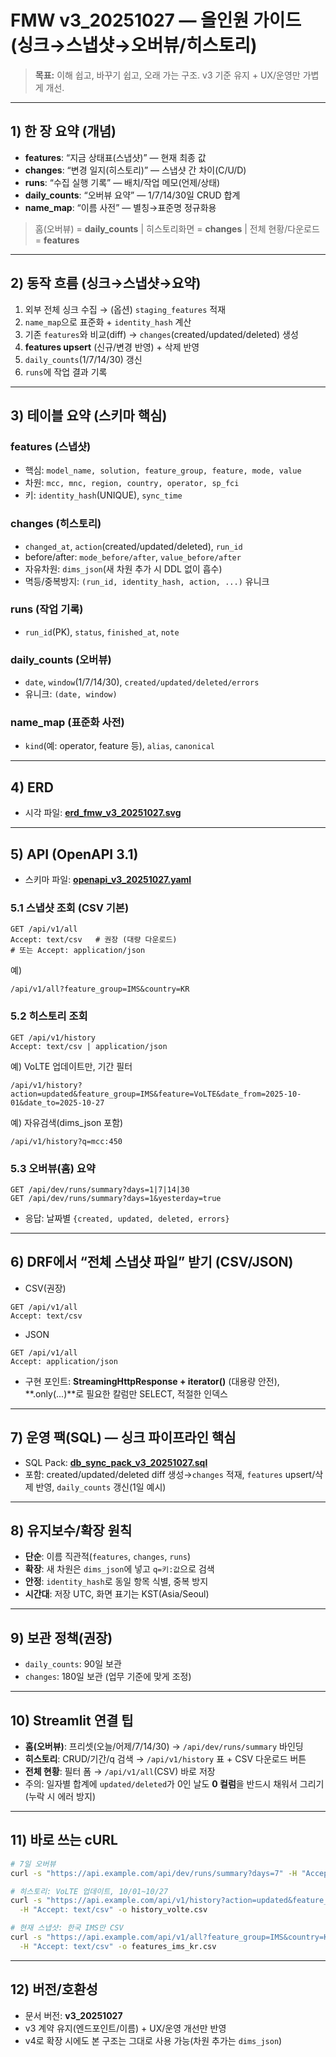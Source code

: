 # FMW v3_20251027 — 올인원 가이드 (싱크→스냅샷→오버뷰/히스토리)

> **목표:** 이해 쉽고, 바꾸기 쉽고, 오래 가는 구조. v3 기준 유지 + UX/운영만 가볍게 개선.

---

## 1) 한 장 요약 (개념)
- **features**: “지금 상태표(스냅샷)” — 현재 최종 값
- **changes**: “변경 일지(히스토리)” — 스냅샷 간 차이(C/U/D)
- **runs**: “수집 실행 기록” — 배치/작업 메모(언제/상태)
- **daily_counts**: “오버뷰 요약” — 1/7/14/30일 CRUD 합계
- **name_map**: “이름 사전” — 별칭→표준명 정규화용

> 홈(오버뷰) = **daily_counts**  |  히스토리화면 = **changes**  |  전체 현황/다운로드 = **features**

---

## 2) 동작 흐름 (싱크→스냅샷→요약)
1. 외부 전체 싱크 수집 → (옵션) `staging_features` 적재
2. `name_map`으로 표준화 + `identity_hash` 계산
3. 기존 `features`와 비교(diff) → `changes`(created/updated/deleted) 생성
4. **features upsert** (신규/변경 반영) + 삭제 반영
5. `daily_counts`(1/7/14/30) 갱신
6. `runs`에 작업 결과 기록

---

## 3) 테이블 요약 (스키마 핵심)
### features (스냅샷)
- 핵심: `model_name, solution, feature_group, feature, mode, value`
- 차원: `mcc, mnc, region, country, operator, sp_fci`
- 키: `identity_hash`(UNIQUE), `sync_time`

### changes (히스토리)
- `changed_at`, `action`(created/updated/deleted), `run_id`
- before/after: `mode_before/after`, `value_before/after`
- 자유차원: `dims_json`(새 차원 추가 시 DDL 없이 흡수)
- 멱등/중복방지: `(run_id, identity_hash, action, ...)` 유니크

### runs (작업 기록)
- `run_id`(PK), `status`, `finished_at`, `note`

### daily_counts (오버뷰)
- `date`, `window`(1/7/14/30), `created/updated/deleted/errors`
- 유니크: `(date, window)`

### name_map (표준화 사전)
- `kind`(예: operator, feature 등), `alias`, `canonical`

---

## 4) ERD
- 시각 파일: **[erd_fmw_v3_20251027.svg](sandbox:/mnt/data/erd_fmw_v3_20251027.svg)**

---

## 5) API (OpenAPI 3.1)
- 스키마 파일: **[openapi_v3_20251027.yaml](sandbox:/mnt/data/openapi_v3_20251027.yaml)**

### 5.1 스냅샷 조회 (CSV 기본)
```
GET /api/v1/all
Accept: text/csv   # 권장 (대량 다운로드)
# 또는 Accept: application/json
```
예)
```
/api/v1/all?feature_group=IMS&country=KR
```

### 5.2 히스토리 조회
```
GET /api/v1/history
Accept: text/csv | application/json
```
예) VoLTE 업데이트만, 기간 필터
```
/api/v1/history?action=updated&feature_group=IMS&feature=VoLTE&date_from=2025-10-01&date_to=2025-10-27
```
예) 자유검색(dims_json 포함)
```
/api/v1/history?q=mcc:450
```

### 5.3 오버뷰(홈) 요약
```
GET /api/dev/runs/summary?days=1|7|14|30
GET /api/dev/runs/summary?days=1&yesterday=true
```
- 응답: 날짜별 `{created, updated, deleted, errors}`

---

## 6) DRF에서 “전체 스냅샷 파일” 받기 (CSV/JSON)
- CSV(권장)
```
GET /api/v1/all
Accept: text/csv
```
- JSON
```
GET /api/v1/all
Accept: application/json
```
- 구현 포인트: **StreamingHttpResponse + iterator()** (대용량 안전), **.only(...)**로 필요한 칼럼만 SELECT, 적절한 인덱스

---

## 7) 운영 팩(SQL) — 싱크 파이프라인 핵심
- SQL Pack: **[db_sync_pack_v3_20251027.sql](sandbox:/mnt/data/db_sync_pack_v3_20251027.sql)**
- 포함: created/updated/deleted diff 생성→`changes` 적재, `features` upsert/삭제 반영, `daily_counts` 갱신(1일 예시)

---

## 8) 유지보수/확장 원칙
- **단순**: 이름 직관적(`features`, `changes`, `runs`)
- **확장**: 새 차원은 `dims_json`에 넣고 `q=키:값`으로 검색
- **안정**: `identity_hash`로 동일 항목 식별, 중복 방지
- **시간대**: 저장 UTC, 화면 표기는 KST(Asia/Seoul)

---

## 9) 보관 정책(권장)
- `daily_counts`: 90일 보관
- `changes`: 180일 보관 (업무 기준에 맞게 조정)

---

## 10) Streamlit 연결 팁
- **홈(오버뷰)**: 프리셋(오늘/어제/7/14/30) → `/api/dev/runs/summary` 바인딩
- **히스토리**: CRUD/기간/q 검색 → `/api/v1/history` 표 + CSV 다운로드 버튼
- **전체 현황**: 필터 폼 → `/api/v1/all`(CSV) 바로 저장
- 주의: 일자별 합계에 `updated/deleted`가 0인 날도 **0 컬럼**을 반드시 채워서 그리기(누락 시 에러 방지)

---

## 11) 바로 쓰는 cURL
```bash
# 7일 오버뷰
curl -s "https://api.example.com/api/dev/runs/summary?days=7" -H "Accept: application/json"

# 히스토리: VoLTE 업데이트, 10/01~10/27
curl -s "https://api.example.com/api/v1/history?action=updated&feature_group=IMS&feature=VoLTE&date_from=2025-10-01&date_to=2025-10-27" \
  -H "Accept: text/csv" -o history_volte.csv

# 현재 스냅샷: 한국 IMS만 CSV
curl -s "https://api.example.com/api/v1/all?feature_group=IMS&country=KR" \
  -H "Accept: text/csv" -o features_ims_kr.csv
```

---

## 12) 버전/호환성
- 문서 버전: **v3_20251027**
- v3 계약 유지(엔드포인트/이름) + UX/운영 개선만 반영
- v4로 확장 시에도 본 구조는 그대로 사용 가능(차원 추가는 `dims_json`)

